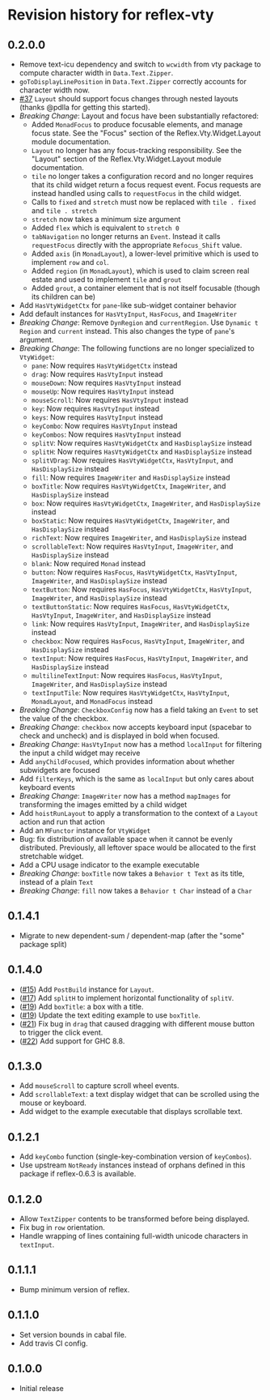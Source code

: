 # Revision history for reflex-vty

## 0.2.0.0
* Remove text-icu dependency and switch to `wcwidth` from vty package to compute character width in `Data.Text.Zipper`.
* `goToDisplayLinePosition` in `Data.Text.Zipper` correctly accounts for character width now.
* [#37](https://github.com/reflex-frp/reflex-vty/issues/37) `Layout` should support focus changes through nested layouts (thanks @pdlla for getting this started).
* _Breaking Change_: Layout and focus have been substantially refactored:
  * Added `MonadFocus` to produce focusable elements, and manage focus state. See the "Focus" section of the Reflex.Vty.Widget.Layout module documentation.
  * `Layout` no longer has any focus-tracking responsibility. See the "Layout" section of the Reflex.Vty.Widget.Layout module documentation.
  * `tile` no longer takes a configuration record and no longer requires that its child widget return a focus request event. Focus requests are instead handled using calls to `requestFocus` in the child widget.
  * Calls to `fixed` and `stretch` must now be replaced with `tile . fixed` and `tile . stretch`
  * `stretch` now takes a minimum size argument
  * Added `flex` which is equivalent to `stretch 0`
  * `tabNavigation` no longer returns an `Event`. Instead it calls `requestFocus` directly with the appropriate `Refocus_Shift` value.
  * Added `axis` (in `MonadLayout`), a lower-level primitive which is used to implement `row` and `col`.
  * Added `region` (in `MonadLayout`), which is used to claim screen real estate and used to implement `tile` and `grout`
  * Added `grout`, a container element that is not itself focusable (though its children can be)
* Add `HasVtyWidgetCtx` for `pane`-like sub-widget container behavior
* Add default instances for `HasVtyInput`, `HasFocus`, and `ImageWriter`
* _Breaking Change_: Remove `DynRegion` and `currentRegion`. Use `Dynamic t Region`  and `current` instead. This also changes the type of `pane`'s argument.
* _Breaking Change_: The following functions are no longer specialized to `VtyWidget`:
  * `pane`: Now requires `HasVtyWidgetCtx` instead
  * `drag`: Now requires `HasVtyInput` instead
  * `mouseDown`: Now requires `HasVtyInput` instead
  * `mouseUp`: Now requires `HasVtyInput` instead
  * `mouseScroll`: Now requires `HasVtyInput` instead
  * `key`: Now requires `HasVtyInput` instead
  * `keys`: Now requires `HasVtyInput` instead
  * `keyCombo`: Now requires `HasVtyInput` instead
  * `keyCombos`: Now requires `HasVtyInput` instead
  * `splitV`: Now requires `HasVtyWidgetCtx` and `HasDisplaySize` instead
  * `splitH`: Now requires `HasVtyWidgetCtx` and `HasDisplaySize` instead
  * `splitVDrag`: Now requires `HasVtyWidgetCtx`, `HasVtyInput`,  and `HasDisplaySize` instead
  * `fill`: Now requires `ImageWriter` and `HasDisplaySize`  instead
  * `boxTitle`: Now requires `HasVtyWidgetCtx`, `ImageWriter`, and `HasDisplaySize`  instead
  * `box`: Now requires `HasVtyWidgetCtx`, `ImageWriter`, and `HasDisplaySize`  instead
  * `boxStatic`: Now requires `HasVtyWidgetCtx`, `ImageWriter`, and `HasDisplaySize`  instead
  * `richText`: Now requires `ImageWriter`, and `HasDisplaySize`  instead
  * `scrollableText`: Now requires `HasVtyInput`, `ImageWriter`, and `HasDisplaySize`  instead
  * `blank`: Now required `Monad` instead
  * `button`: Now requires `HasFocus`, `HasVtyWidgetCtx`, `HasVtyInput`, `ImageWriter`, and `HasDisplaySize`  instead
  * `textButton`: Now requires `HasFocus`, `HasVtyWidgetCtx`, `HasVtyInput`, `ImageWriter`, and `HasDisplaySize`  instead
  * `textButtonStatic`: Now requires `HasFocus`, `HasVtyWidgetCtx`, `HasVtyInput`, `ImageWriter`, and `HasDisplaySize`  instead
  * `link`: Now requires `HasVtyInput`, `ImageWriter`, and `HasDisplaySize`  instead
  * `checkbox`: Now requires `HasFocus`, `HasVtyInput`, `ImageWriter`, and `HasDisplaySize`  instead
  * `textInput`: Now requires `HasFocus`, `HasVtyInput`, `ImageWriter`, and `HasDisplaySize`  instead
  * `multilineTextInput`: Now requires `HasFocus`, `HasVtyInput`, `ImageWriter`, and `HasDisplaySize`  instead
  * `textInputTile`: Now requires `HasVtyWidgetCtx`, `HasVtyInput`, `MonadLayout`, and `MonadFocus` instead
* _Breaking Change_: `CheckboxConfig` now has a field taking an `Event` to set the value of the checkbox.
* _Breaking Change_: `checkbox` now accepts keyboard input (spacebar to check and uncheck) and is displayed in bold when focused.
* _Breaking Change_: `HasVtyInput` now has a method `localInput` for filtering the input a child widget may receive
* Add `anyChildFocused`, which provides information about whether subwidgets are focused
* Add `filterKeys`, which is the same as `localInput` but only cares about keyboard events
* _Breaking Change_: `ImageWriter` now has a method `mapImages` for transforming the images emitted by a child widget
* Add `hoistRunLayout` to apply a transformation to the context of a `Layout` action and run that action
* Add an `MFunctor` instance for `VtyWidget`
* Bug: fix distribution of available space when it cannot be evenly distributed. Previously, all leftover space would be allocated to the first stretchable widget.
* Add a CPU usage indicator to the example executable
* _Breaking Change_: `boxTitle` now takes a `Behavior t Text` as its title, instead of a plain `Text`
* _Breaking Change_: `fill` now takes a `Behavior t Char` instead of a `Char`

## 0.1.4.1
* Migrate to new dependent-sum / dependent-map (after the "some" package split)

## 0.1.4.0
* ([#15](https://github.com/reflex-frp/reflex-vty/pull/15)) Add `PostBuild` instance for `Layout`.
* ([#17](https://github.com/reflex-frp/reflex-vty/pull/17)) Add `splitH` to implement horizontal functionality of `splitV`.
* ([#19](https://github.com/reflex-frp/reflex-vty/pull/19)) Add `boxTitle`: a box with a title.
* ([#19](https://github.com/reflex-frp/reflex-vty/pull/19)) Update the text editing example to use `boxTitle`.
* ([#21](https://github.com/reflex-frp/reflex-vty/pull/21)) Fix bug in `drag` that caused dragging with different mouse button to trigger the click event.
* ([#22](https://github.com/reflex-frp/reflex-vty/pull/22)) Add support for GHC 8.8.

## 0.1.3.0
* Add `mouseScroll` to capture scroll wheel events.
* Add `scrollableText`: a text display widget that can be scrolled using the mouse or keyboard.
* Add widget to the example executable that displays scrollable text.

## 0.1.2.1
* Add `keyCombo` function (single-key-combination version of `keyCombos`).
* Use upstream `NotReady` instances instead of orphans defined in this package if reflex-0.6.3 is available.

## 0.1.2.0
* Allow `TextZipper` contents to be transformed before being displayed.
* Fix bug in `row` orientation.
* Handle wrapping of lines containing full-width unicode characters in `textInput`.

## 0.1.1.1
* Bump minimum version of reflex.

## 0.1.1.0
* Set version bounds in cabal file.
* Add travis CI config.

## 0.1.0.0
* Initial release
